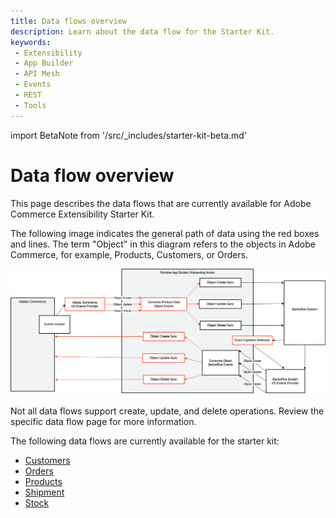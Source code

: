 ```yaml
---
title: Data flows overview
description: Learn about the data flow for the Starter Kit.
keywords:
 - Extensibility
 - App Builder
 - API Mesh
 - Events
 - REST
 - Tools
---
```


import BetaNote from '/src/_includes/starter-kit-beta.md'

<BetaNote />

# Data flow overview

This page describes the data flows that are currently available for Adobe Commerce Extensibility Starter Kit.

The following image indicates the general path of data using the red boxes and lines. The term "Object" in this diagram refers to the objects in Adobe Commerce, for example, Products, Customers, or Orders.

![data flow](../_images/starterkit/data-flow.png)

<InlineAlert variant="info" slots="text"/>

Not all data flows support create, update, and delete operations. Review the specific data flow page for more information.

The following data flows are currently available for the starter kit:

- [Customers](./customers.md)
- [Orders](./orders.md)
- [Products](./products.md)
- [Shipment](./shipments.md)
- [Stock](./stock.md)
